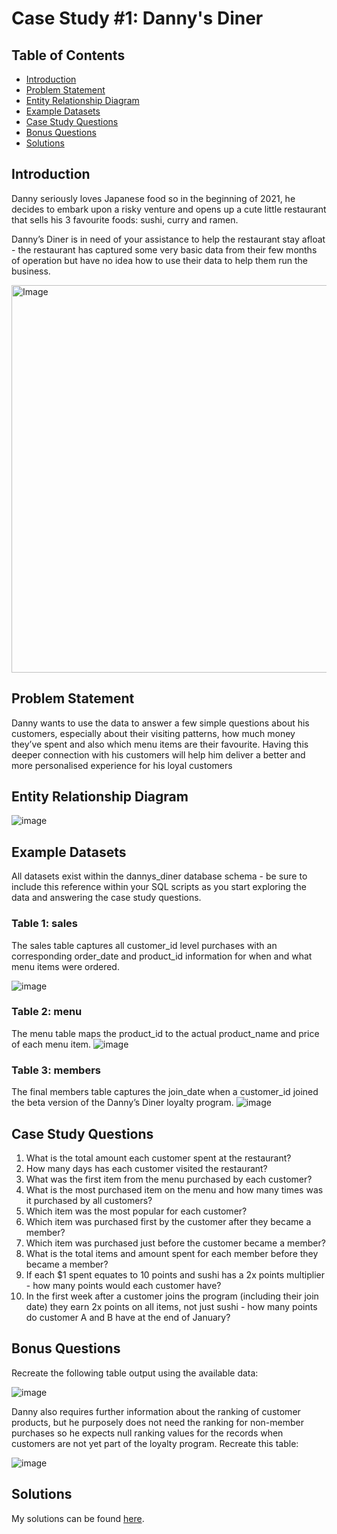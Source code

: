 # Case Study #1: Danny's Diner


## Table of Contents

- [Introduction](#introduction)
- [Problem Statement](#problem-statement)
- [Entity Relationship Diagram](#entity-relationship-diagram)
- [Example Datasets](#example-datasets)
- [Case Study Questions](#case-study-questions)
- [Bonus Questions](#bonus-questions)
- [Solutions](Solution.md)


## Introduction
Danny seriously loves Japanese food so in the beginning of 2021, he decides to embark upon a risky venture and opens up a cute little restaurant that sells his 3 favourite foods: sushi, curry and ramen.

Danny’s Diner is in need of your assistance to help the restaurant stay afloat - the restaurant has captured some very basic data from their few months of operation but have no idea how to use their data to help them run the business.

<img src="https://github.com/Hannahllmm/8weeksqlchallenge/assets/39679731/d846f7d0-2b9e-43ec-992b-18be79f43fb9" alt="Image" width="600" height="620">

## Problem Statement
Danny wants to use the data to answer a few simple questions about his customers, especially about their visiting patterns, how much money they’ve spent and also which menu items are their favourite. Having this deeper connection with his customers will help him deliver a better and more personalised experience for his loyal customers

## Entity Relationship Diagram
![image](https://github.com/Hannahllmm/8-Week-SQL-Challenge/assets/39679731/0e252464-7c73-46c1-823e-e0332dc77f0d)

## Example Datasets
All datasets exist within the dannys_diner database schema - be sure to include this reference within your SQL scripts as you start exploring the data and answering the case study questions.

### Table 1: sales
The sales table captures all customer_id level purchases with an corresponding order_date and product_id information for when and what menu items were ordered.

![image](https://github.com/Hannahllmm/8-Week-SQL-Challenge/assets/39679731/6f7bfb1e-cf4d-4d57-96f0-0dba138ebbac)

### Table 2: menu
The menu table maps the product_id to the actual product_name and price of each menu item.
![image](https://github.com/Hannahllmm/8-Week-SQL-Challenge/assets/39679731/044a46c7-ed73-4a6b-83c5-58768088ac26)

### Table 3: members
The final members table captures the join_date when a customer_id joined the beta version of the Danny’s Diner loyalty program.
![image](https://github.com/Hannahllmm/8-Week-SQL-Challenge/assets/39679731/44f48452-b6ec-4ab0-91c0-545f01406ba4)

## Case Study Questions
1. What is the total amount each customer spent at the restaurant?
2. How many days has each customer visited the restaurant?
3. What was the first item from the menu purchased by each customer?
4. What is the most purchased item on the menu and how many times was it purchased by all customers?
5. Which item was the most popular for each customer?
6. Which item was purchased first by the customer after they became a member?
7. Which item was purchased just before the customer became a member?
8. What is the total items and amount spent for each member before they became a member?
9. If each $1 spent equates to 10 points and sushi has a 2x points multiplier - how many points would each customer have?
10. In the first week after a customer joins the program (including their join date) they earn 2x points on all items, not just sushi - how many points do customer A and B have at the end of January?

## Bonus Questions

Recreate the following table output using the available data:

![image](https://github.com/Hannahllmm/8-Week-SQL-Challenge/assets/39679731/e8d25c36-1d44-4c76-b542-057f4af4e8cb)

Danny also requires further information about the ranking of customer products, but he purposely does not need the ranking for non-member purchases so he expects null ranking values for the records when customers are not yet part of the loyalty program. Recreate this table:

![image](https://github.com/Hannahllmm/8-Week-SQL-Challenge/assets/39679731/5aa30e31-4c74-4ea1-85e5-04409c76318d)


## Solutions

My solutions can be found [here](Solution.md).
